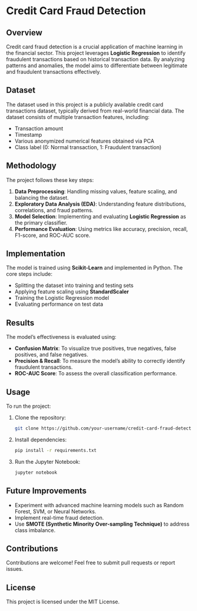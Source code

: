 # Credit Card Fraud Detection

## Overview
Credit card fraud detection is a crucial application of machine learning in the financial sector. This project leverages **Logistic Regression** to identify fraudulent transactions based on historical transaction data. By analyzing patterns and anomalies, the model aims to differentiate between legitimate and fraudulent transactions effectively.

## Dataset
The dataset used in this project is a publicly available credit card transactions dataset, typically derived from real-world financial data. The dataset consists of multiple transaction features, including:
- Transaction amount
- Timestamp
- Various anonymized numerical features obtained via PCA
- Class label (0: Normal transaction, 1: Fraudulent transaction)

## Methodology
The project follows these key steps:
1. **Data Preprocessing**: Handling missing values, feature scaling, and balancing the dataset.
2. **Exploratory Data Analysis (EDA)**: Understanding feature distributions, correlations, and fraud patterns.
3. **Model Selection**: Implementing and evaluating **Logistic Regression** as the primary classifier.
4. **Performance Evaluation**: Using metrics like accuracy, precision, recall, F1-score, and ROC-AUC score.

## Implementation
The model is trained using **Scikit-Learn** and implemented in Python. The core steps include:
- Splitting the dataset into training and testing sets
- Applying feature scaling using **StandardScaler**
- Training the Logistic Regression model
- Evaluating performance on test data

## Results
The model’s effectiveness is evaluated using:
- **Confusion Matrix**: To visualize true positives, true negatives, false positives, and false negatives.
- **Precision & Recall**: To measure the model’s ability to correctly identify fraudulent transactions.
- **ROC-AUC Score**: To assess the overall classification performance.

## Usage
To run the project:
1. Clone the repository:
   ```bash
   git clone https://github.com/your-username/credit-card-fraud-detection.git
   ```
2. Install dependencies:
   ```bash
   pip install -r requirements.txt
   ```
3. Run the Jupyter Notebook:
   ```bash
   jupyter notebook
   ```

## Future Improvements
- Experiment with advanced machine learning models such as Random Forest, SVM, or Neural Networks.
- Implement real-time fraud detection.
- Use **SMOTE (Synthetic Minority Over-sampling Technique)** to address class imbalance.

## Contributions
Contributions are welcome! Feel free to submit pull requests or report issues.

## License
This project is licensed under the MIT License.

